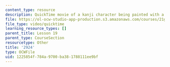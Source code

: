 ```yaml
---
content_type: resource
description: QuickTime movie of a kanji character being painted with a brush.
file: https://ol-ocw-studio-app-production.s3.amazonaws.com/courses/21g-504-japanese-iv-spring-2009/1225854f784a9700ba381788111ee9bf_2924.mov
file_type: video/quicktime
learning_resource_types: []
parent_title: Lesson 19
parent_type: CourseSection
resourcetype: Other
title: '2924'
type: OCWFile
uid: 1225854f-784a-9700-ba38-1788111ee9bf
---
```

